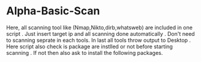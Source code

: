 # Alpha-Basic-Scan
Here, all scanning tool like (Nmap,Nikto,dirb,whatsweb) are included in one script . Just insert target ip and all scanning done automatically .  Don't need to scanning seprate in each tools. In last all tools throw output to Desktop . Here script also check is package are instlled or not before starting scanning . If not then also ask to install the following packages.
